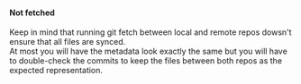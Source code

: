 <h4>Not fetched</h4>

Keep in mind that running git fetch between local and remote repos dowsn't ensure that all files are synced. <br />
At most you will have the metadata look exactly the same but you will have to double-check the commits to keep the files between both repos as the expected representation.
